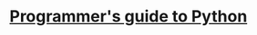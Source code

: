 # [Programmer's guide to Python](https://github.com/Anku5hk/Programmers_guide_to_Python/blob/main/book.md)

